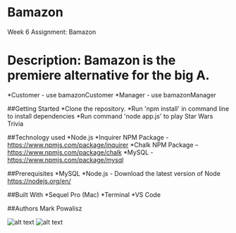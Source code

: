 # Bamazon
Week 6 Assignment: Bamazon

# Description: Bamazon is the premiere alternative for the big A.
  *Customer - use bamazonCustomer
  *Manager - use bamazonManager

##Getting Started
  *Clone the repository.
  *Run 'npm install' in command line to install dependencies
  *Run command 'node app.js' to play Star Wars Trivia

##Technology used
  *Node.js
  *Inquirer NPM Package - https://www.npmjs.com/package/inquirer
  *Chalk NPM Package – https://www.npmjs.com/package/chalk
  *MySQL - https://www.npmjs.com/package/mysql

##Prerequisites
  *MySQL
  *Node.js - Download the latest version of Node https://nodejs.org/en/

##Built With
  *Sequel Pro (Mac)
  *Terminal
  *VS Code

##Authors
Mark Powalisz

![alt text](bamazon_pass.gif "Passing GIF")
![alt text](bamazon_fail.gif "Failing GIF")